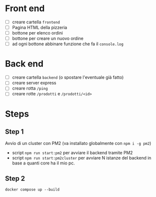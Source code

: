 # Front end

- [ ] creare cartella `frontend`
- [ ] Pagina HTML della pizzeria
- [ ] bottone per elenco ordini
- [ ] bottone per creare un nuovo ordine
- [ ] ad ogni bottone abbinare funzione che fa il `console.log`

# Back end

- [ ] creare cartella `backend` (o spostare l'eventuale già fatto)
- [ ] creare server express
- [ ] creare rotta `/ping`
- [ ] creare rotte `/prodotti` e `/prodotti/<id>`

# Steps

## Step 1
Avvio di un cluster con PM2 (va installato globalmente con `npm i -g pm2`)
- script `npm run start:pm2` per avviare il backend tramite PM2
- script `npm run start:pm2cluster` per avviare N istanze del backend in base a quanti core ha il mio pc.

## Step 2
`docker compose up --build`